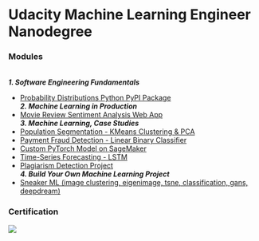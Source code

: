 # Udacity Machine Learning Engineer Nanodegree

### Modules
<br>***1. Software Engineering Fundamentals***</br>
 - [Probability Distributions Python PyPI Package](https://github.com/Andrewzh112/Udacity---Machine-Learning-Engineer/tree/master/Software%20Engineering%20Fundamentals/distributions)
<br>***2. Machine Learning in Production***</br>
 - [Movie Review Sentiment Analysis Web App](https://github.com/Andrewzh112/Udacity---Machine-Learning-Engineer/tree/master/Machine%20Learning%20in%20Production/Project)
<br>***3. Machine Learning, Case Studies***</br>
 - [Population Segmentation - KMeans Clustering & PCA](https://github.com/Andrewzh112/Udacity---Machine-Learning-Engineer/tree/master/Machine%20Learning%20Case%20Studies/Population_Segmentation)
 - [Payment Fraud Detection - Linear Binary Classifier](https://github.com/Andrewzh112/Udacity---Machine-Learning-Engineer/tree/master/Machine%20Learning%20Case%20Studies/Payment_Fraud_Detection)
  - [Custom PyTorch Model on SageMaker](https://github.com/Andrewzh112/Udacity---Machine-Learning-Engineer/tree/master/Machine%20Learning%20Case%20Studies/Moon_Data)
   - [Time-Series Forecasting - LSTM](https://github.com/Andrewzh112/Udacity---Machine-Learning-Engineer/tree/master/Machine%20Learning%20Case%20Studies/Time_Series_Forecasting)
   - [Plagiarism Detection Project](https://github.com/Andrewzh112/Udacity---Machine-Learning-Engineer/tree/master/Machine%20Learning%20Case%20Studies/Project_Plagiarism_Detection)
<br>***4. Build Your Own Machine Learning Project***</br>
  - [Sneaker ML (image clustering, eigenimage, tsne, classification, gans, deepdream)](https://github.com/Andrewzh112/Sneaker-ML)

### Certification
![](https://s3-us-west-2.amazonaws.com/udacity-printer/production/certificates/6ab0a857-590d-4fda-abb1-a233d8b48c3b.svg)
